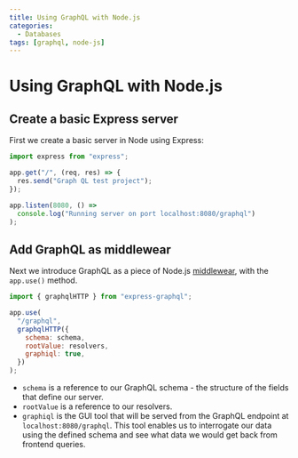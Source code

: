 ```yaml
---
title: Using GraphQL with Node.js
categories:
  - Databases
tags: [graphql, node-js]
---
```


# Using GraphQL with Node.js

## Create a basic Express server

First we create a basic server in Node using Express:

```js
import express from "express";

app.get("/", (req, res) => {
  res.send("Graph QL test project");
});

app.listen(8080, () =>
  console.log("Running server on port localhost:8080/graphql")
);
```

## Add GraphQL as middlewear

Next we introduce GraphQL as a piece of Node.js [middlewear](/Programming_Languages/Node/Architecture/Middleware.md), with the `app.use()` method.

```js
import { graphqlHTTP } from "express-graphql";

app.use(
  "/graphql",
  graphqlHTTP({
    schema: schema,
    rootValue: resolvers,
    graphiql: true,
  })
);
```

- `schema` is a reference to our GraphQL schema - the structure of the fields that define our server.
- `rootValue` is a reference to our resolvers.
- `graphiql` is the GUI tool that will be served from the GraphQL endpoint at `localhost:8080/graphql`. This tool enables us to interrogate our data using the defined schema and see what data we would get back from frontend queries.
